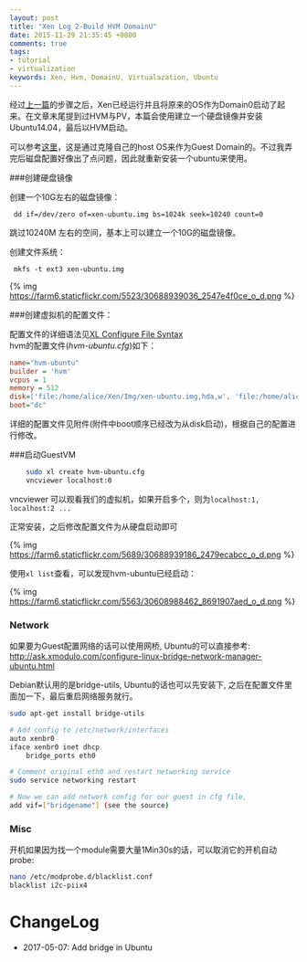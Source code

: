 ```yaml
---
layout: post
title: "Xen Log 2-Build HVM DomainU"
date: 2015-11-29 21:35:45 +0800
comments: true
tags:
- tutorial
- virtualization
keywords: Xen, Hvm, DomainU, Virtualazation, Ubuntu
---
```

经过[上一篇](http://silentming.net/blog/2015/11/28/xen-log-1-running-xen/)的步骤之后，Xen已经运行并且将原来的OS作为Domain0启动了起来。在文章末尾提到过HVM与PV，本篇会使用建立一个硬盘镜像并安装Ubuntu14.04，最后以HVM启动。

可以参考[这里](http://www.virtuatopia.com/index.php/Building_a_Xen_Virtual_Guest_Filesystem_on_a_Disk_Image_%28Cloning_Host_System%29)，这是通过克隆自己的host OS来作为Guest Domain的。不过我弄完后磁盘配置好像出了点问题，因此就重新安装一个ubuntu来使用。
<!-- more -->

###创建硬盘镜像

创建一个10G左右的磁盘镜像：

     dd if=/dev/zero of=xen-ubuntu.img bs=1024k seek=10240 count=0

跳过10240M 左右的空间，基本上可以建立一个10G的磁盘镜像。

创建文件系统：

     mkfs -t ext3 xen-ubuntu.img

{% img https://farm6.staticflickr.com/5523/30688939036_2547e4f0ce_o_d.png %}

###创建虚拟机的配置文件：

配置文件的详细语法见[XL Configure File Syntax](http://xenbits.xen.org/docs/unstable/man/xl.cfg.5.html)
<br>hvm的配置文件(*hvm-ubuntu.cfg*)如下：

```cfg hvm-ubuntu.cfg https://github.com/SilentAlice/BlogExamples/blob/master/Xen_Log_2/hvm-ubuntu.cfg source
name="hvm-ubuntu"
builder = 'hvm'
vcpus = 1
memory = 512
disk=['file:/home/alice/Xen/Img/xen-ubuntu.img,hda,w', 'file:/home/alice/Xen/ISO/ubuntu14.iso,hdc:cdrom,r']
boot="dc"
```
详细的配置文件见附件(附件中boot顺序已经改为从disk启动)，根据自己的配置进行修改。

###启动GuestVM

```sh
    sudo xl create hvm-ubuntu.cfg
    vncviewer localhost:0
```
vncviewer 可以观看我们的虚拟机，如果开启多个，则为`localhost:1, localhost:2 ...`

正常安装，之后修改配置文件为从硬盘启动即可

{% img https://farm6.staticflickr.com/5689/30688939186_2479ecabcc_o_d.png %}

使用`xl list`查看，可以发现hvm-ubuntu已经启动：

{% img https://farm6.staticflickr.com/5563/30608988462_8691907aed_o_d.png %}

### Network

如果要为Guest配置网络的话可以使用网桥, Ubuntu的可以直接参考: http://ask.xmodulo.com/configure-linux-bridge-network-manager-ubuntu.html

Debian默认用的是bridge-utils, Ubuntu的话也可以先安装下, 之后在配置文件里面加一下，最后重启网络服务就行。

```sh
sudo apt-get install bridge-utils

# Add config to /etc/network/interfaces
auto xenbr0
iface xenbr0 inet dhcp
    bridge_ports eth0

# Comment original eth0 and restart networking service
sudo service networking restart

# Now we can add network config for our guest in cfg file,
add vif=["bridgename"] (see the source)
```

### Misc

开机如果因为找一个module需要大量1Min30s的话，可以取消它的开机自动probe:

```sh
nano /etc/modprobe.d/blacklist.conf
blacklist i2c-piix4
```

# ChangeLog

* 2017-05-07: Add bridge in Ubuntu
